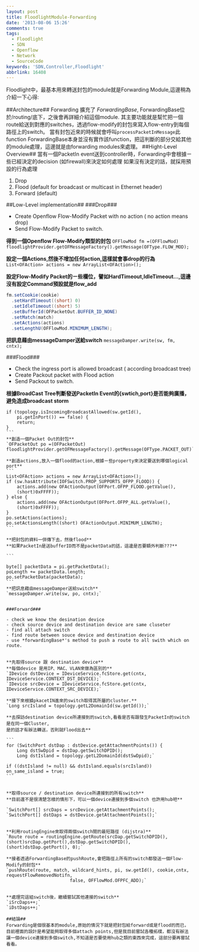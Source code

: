 ```yaml
---
layout: post
title: FloodlightModule-Forwarding
date: '2013-08-06 15:26'
comments: true
tags:
  - Floodlight
  - SDN
  - Openflow
  - Network
  - SourceCode
keywords: 'SDN,Controller,Floodlight'
abbrlink: 16408
---
```

Floodlight中，最基本用來轉送封包的module就是Forwarding Module,這邊稍為介紹一下心得:


##Architecture##
Forwarding 擴充了 *ForwardingBase*,
ForwardingBase位於/routing/底下，之後會再詳細介紹這個module.
其主要功能就是幫忙把一個route給送到對應的switches，透過flow-modify的封包來寫入flow-entry到每個路徑上的switch。
當有封包近來的時候就會呼叫`processPacketInMessage`此function
ForwardingBase本身並沒有實作該function，把這判斷的部分交給其他的module處理，這邊就是由forwarding modules來處理。
##Hight-Level Overview##
當有一個PacketIn event送到controller時，Forwarding中會根據ㄧ些已經決定的decision (如firewall)來決定如何處理
如果沒有決定的話，就採用預設的行為處理

<!--more-->


1. Drop
2. Flood (default for broadcast or multicast in Ethernet header)
3. Forward (default)

##Low-Level implementation##
###Drop###

- Create Openflow Flow-Modify Packet with no action ( no action means drop)
- Send Flow-Modify Packet to switch.



**得到一個Openflow Flow-Modify類型的封包**
`OFFlowMod fm =(OFFlowMod) floodlightProvider.getOFMessageFactory().getMessage(OFType.FLOW_MOD);`

**設定一個Actions,然後不增加任何action,這樣就會事drop的行為**
`List<OFAction> actions = new ArrayList<OFAction>();`


**設定Flow-Modify Packet的ㄧ些欄位，譬如HardTimeout,IdleTimeout...,這邊沒有設定Command預設就是flow_add**
``` java
fm.setCookie(cookie)
  .setHardTimeout((short) 0)
  .setIdleTimeout((short) 5)
  .setBufferId(OFPacketOut.BUFFER_ID_NONE) 
  .setMatch(match)
  .setActions(actions)
  .setLengthU(OFFlowMod.MINIMUM_LENGTH); 
```

**把訊息藉由messageDamper送給switch**
`messageDamper.write(sw, fm, cntx);`

###Flood###

- Check the ingress port is allowed broadcast ( according broadcast tree)
- Create Packout packet with Flood action
- Send Packout to switch.


**根據BroadCast Tree判斷發送PacketIn Event的{swtich,port}是否能夠廣播，避免造成broadcast storm**
````
if (topology.isIncomingBroadcastAllowed(sw.getId(),
    pi.getInPort()) == false) {
    return;
}
```
**創造一個Packet Out的封包**
`OFPacketOut po =(OFPacketOut) floodlightProvider.getOFMessageFactory().getMessage(OFType.PACKET_OUT)`

**創造actions,放入一個flood的action,根據ㄧ些property來決定要送到哪個logical port**
```
List<OFAction> actions = new ArrayList<OFAction>();
if (sw.hasAttribute(IOFSwitch.PROP_SUPPORTS_OFPP_FLOOD)) {
    actions.add(new OFActionOutput(OFPort.OFPP_FLOOD.getValue(),
    (short)0xFFFF));
} else {
    actions.add(new OFActionOutput(OFPort.OFPP_ALL.getValue(),
    (short)0xFFFF));
}
po.setActions(actions);
po.setActionsLength((short) OFActionOutput.MINIMUM_LENGTH);
```

**把封包的資料一併傳下去，然後flood**
**如果PacketIn是送bufferID而不是packetData的話，這邊是否要額外判斷???**

```

byte[] packetData = pi.getPacketData();
poLength += packetData.length;
po.setPacketData(packetData);
```
**把訊息藉由messageDamper送給switch**
`messageDamper.write(sw, po, cntx);`


###Forward###

- check we know the desination device
- check source device and destination device are same cluseter
- find all attach switch
- find route between souce device and destination device
- use *forwardingBase*'s method to push a route to all swith which on route.


**先取得source 跟 destination device**
**每個device 是用IP、MAC、VLAN來做為區別的**
`IDevice dstDevice = IDeviceService.fcStore.get(cntx, IDeviceService.CONTEXT_DST_DEVICE);`
`IDevice srcDevice = IDeviceService.fcStore.get(cntx, IDeviceService.CONTEXT_SRC_DEVICE);`

**接下來根據pkacetIN進來的switch取得其所屬的cluster.**
`Long srcIsland = topology.getL2DomainId(sw.getId());`

**去探訪destination device所連接到的switch,看看是否有跟發生PacketIn的switch是在同一個Cluster,
是的話才有辦法轉送，否則就Flood出去**

```
for (SwitchPort dstDap : dstDevice.getAttachmentPoints()) {
    Long dstSwDpid = dstDap.getSwitchDPID();
    Long dstIsland = topology.getL2DomainId(dstSwDpid);`

if ((dstIsland != null) && dstIsland.equals(srcIsland)) 
on_same_island = true;
```


**取得source / destination device所連接到的所有switch**
**目前還不是很清楚怎樣的情形下，可以一個device連接到多個switch 也許用hub吧**

`SwitchPort[] srcDaps = srcDevice.getAttachmentPoints();
`SwitchPort[] dstDaps = dstDevice.getAttachmentPoints();`


**利用routingEngine來取得兩個switch間的最短路徑 (dijstra)**
`Route route = routingEngine.getRoute(srcDap.getSwitchDPID(),(short)srcDap.getPort(),dstDap.getSwitchDPID(),
(short)dstDap.getPort(), 0);`

**接者透過ForwardingBase的pushRoute,會把路徑上所有的switch都發送一個Flow-Modify的封包**
`pushRoute(route, match, wildcard_hints, pi, sw.getId(), cookie,cntx, requestFlowRemovedNotifn,
						false, OFFlowMod.OFPFC_ADD);`


**處理完這組switch後，繼續嘗試其他連接的switch**
`iSrcDaps++;`
`iDstDaps++;`

##結論##
Forwarding是個很基本的module,原始的情況下就是把封包給forward或是flood的而已，
目前裡面的設計是希望能夠取得多個attach points,但是我目前嘗試各種拓樸，都沒有辦法讓一個device連接到多個switch,不知道是否要使用hub之類的東西來完成，這部分要再嘗試看看。



